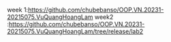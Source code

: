 week 1:https://github.com/chubebanso/OOP.VN.20231-20215075.VuQuangHoangLam
week2 :https://github.com/chubebanso/OOP.VN.20231-20215075.VuQuangHoangLam/tree/release/lab2
